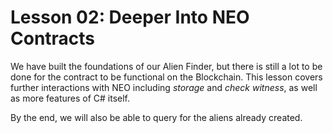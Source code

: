 # Lesson 02: Deeper Into NEO Contracts

We have built the foundations of our Alien Finder, but there is still a lot to be done for the contract to be functional on the Blockchain. This lesson covers further interactions with NEO including *storage* and *check witness*, as well as more features of C# itself. 

By the end, we will also be able to query for the aliens already created. 